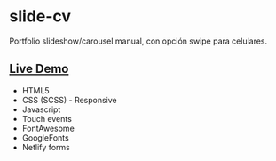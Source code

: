 # slide-cv
Portfolio slideshow/carousel manual, con opción swipe para celulares.

## [Live Demo](https://elated-jennings-e1fd25.netlify.app)

* HTML5
* CSS (SCSS) - Responsive
* Javascript
* Touch events
* FontAwesome
* GoogleFonts
* Netlify forms
